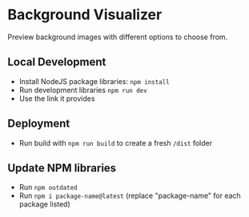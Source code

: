 # Background Visualizer
Preview background images with different options to choose from.

## Local Development

 - Install NodeJS package libraries: `npm install`
 - Run development libraries `npm run dev`
 - Use the link it provides

## Deployment

- Run build with `npm run build` to create a fresh `/dist` folder

## Update NPM libraries

- Run `npm outdated`
- Run `npm i package-name@latest` (replace "package-name" for each package listed)